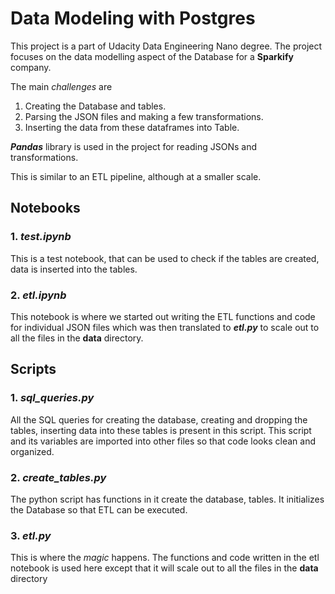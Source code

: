 # Data Modeling with Postgres

This project is a part of Udacity Data Engineering Nano degree. The project focuses 
on the data modelling aspect of the Database for a **Sparkify** company. 

The main _challenges_ are 
1. Creating the Database and tables.
2. Parsing the JSON files and making a few transformations.
3. Inserting the data from these dataframes into Table.

**_Pandas_** library is used in the project for reading JSONs and transformations.

This is similar to an ETL pipeline, although at a smaller scale. 

## Notebooks

### 1. _test.ipynb_

This is a test notebook, that can be used to check if the tables are created, data is inserted
into the tables.

### 2. _etl.ipynb_

This notebook is where we started out writing the ETL functions and code for individual JSON files
which was then translated to **_etl.py_** to scale out to all the files in the **data** directory.

## Scripts

### 1. _sql_queries.py_

All the SQL queries for creating the database, creating and dropping the tables, inserting
data into these tables is present in this script. This script and its variables are 
imported into other files so that code looks clean and organized.

### 2. _create_tables.py_

The python script has functions in it create the database, tables. It initializes the 
Database so that ETL can be executed.

### 3. _etl.py_

This is where the _magic_ happens. The functions and code written in the etl notebook is 
used here except that it will scale out to all the files in the **data** directory
